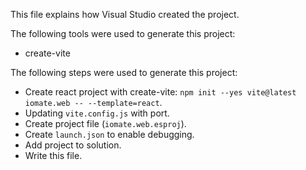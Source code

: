 This file explains how Visual Studio created the project.

The following tools were used to generate this project:
- create-vite

The following steps were used to generate this project:
- Create react project with create-vite: `npm init --yes vite@latest iomate.web -- --template=react`.
- Updating `vite.config.js` with port.
- Create project file (`iomate.web.esproj`).
- Create `launch.json` to enable debugging.
- Add project to solution.
- Write this file.
